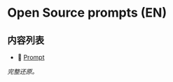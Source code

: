 # Open Source prompts (EN)

## 内容列表

- 📄 [Prompt](/en/en/open-source-prompts/RooCode/Prompt.md)


*完整还原。*